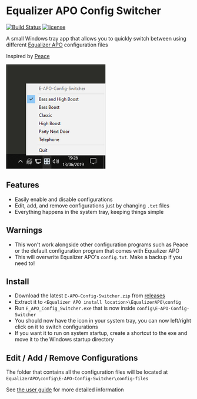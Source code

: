 # Equalizer APO Config Switcher

[![Build Status](https://github.com/psidex/E-APO-Config-Switcher/workflows/Go%20Build/badge.svg)](https://github.com/psidex/E-APO-Config-Switcher/actions)
[![license](https://img.shields.io/github/license/psidex/E-APO-Config-Switcher.svg)](./LICENSE)

A small Windows tray app that allows you to quickly switch between using different [Equalizer APO](https://sourceforge.net/projects/equalizerapo/) configuration files

Inspired by [Peace](https://sourceforge.net/projects/peace-equalizer-apo-extension/)

![screenshot](screenshot.png)

## Features

- Easily enable and disable configurations
- Edit, add, and remove configurations just by changing `.txt` files
- Everything happens in the system tray, keeping things simple

## Warnings

- This won't work alongside other configuration programs such as Peace or the default configuration program that comes with Equalizer APO
- This will overwrite Equalizer APO's `config.txt`. Make a backup if you need to!

## Install

- Download the latest `E-APO-Config-Switcher.zip` from [releases](https://github.com/psidex/E-APO-Config-Switcher/releases/latest)
- Extract it to `<Equalizer APO install location>\EqualizerAPO\config`
- Run `E_APO_Config_Switcher.exe` that is now inside `config\E-APO-Config-Switcher`
- You should now have the icon in your system tray, you can now left/right click on it to switch configurations
- If you want it to run on system startup, create a shortcut to the exe and move it to the Windows startup directory

## Edit / Add / Remove Configurations

The folder that contains all the configuration files will be located at `EqualizerAPO\config\E-APO-Config-Switcher\config-files`

See [the user guide](./GUIDE.md) for more detailed information
